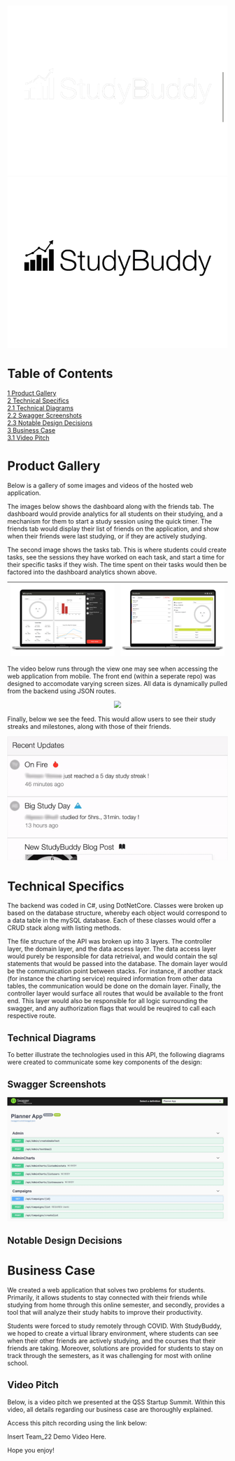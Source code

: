 ![White Text](Images/WhiteText.png#gh-dark-mode-only)
![Black Text](Images/BlackText.png#gh-light-mode-only)

# Table of Contents
[1 Product Gallery](#Product-Gallery)  
[2 Technical Specifics](#Technical-Specifics)  
[2.1 Technical Diagrams](#Technical-Diagrams)  
[2.2 Swagger Screenshots](#Swagger-Screenshots)  
[2.3 Notable Design Decisions](#Notable-Design-Decisions)  
[3 Business Case](#Business-Case)  
[3.1 Video Pitch](#Video-Pitch)  

# Product Gallery
Below is a gallery of some images and videos of the hosted web application.


The images below shows the dashboard along with the friends tab. The dashboard would provide analytics for all students on their studying, and a mechanism for them to start a study session using the quick timer. The friends tab would display their list of friends on the application, and show when their friends were last studying, or if they are actively studying.

The second image shows the tasks tab. This is where students could create tasks, see the sessions they have worked on each task, and start a time for their specific tasks if they wish. The time spent on their tasks would then be factored into the dashboard analytics shown above.

 ![dashboard](Images/laptopDashboard.png) | ![tasks](Images/laptop2.png)
 --- | ---


The video below runs through the view one may see when accessing the web application from mobile. The front end (within a seperate repo) was designed to accomodate varying screen sizes. All data is dynamically pulled from the backend using JSON routes.

<p align="center">
<img src="Images/Gif1LandingVideo.gif" width="300">
</p>

Finally, below we see the feed. This would allow users to see their study streaks and milestones, along with those of their friends. 

<p align="center">
<img src="Images/Feed.gif">
</p>


# Technical Specifics
The backend was coded in C#, using DotNetCore. Classes were broken up based on the database structure, whereby each object would correspond to a data table in the mySQL database. Each of these classes would offer a CRUD stack along with listing methods.

The file structure of the API was broken up into 3 layers. The controller layer, the domain layer, and the data access layer. The data access layer would purely be responsible for data retrieival, and would contain the sql statements that would be passed into the database. The domain layer would be the communication point between stacks. For instance, if another stack (for instance the charting service) required information from other data tables, the communication would be done on the domain layer. Finally, the controller layer would surface all routes that would be available to the front end. This layer would also be responsible for all logic surrounding the swagger, and any authorization flags that would be reuqired to call each respective route.

## Technical Diagrams
To better illustrate the technologies used in this API, the following diagrams were created to communicate some key components of the design:


## Swagger Screenshots
![swagger 1](Images/Swagger1.JPG)

## Notable Design Decisions

# Business Case
We created a web application that solves two problems for students. Primarily, it allows students to stay connected with their friends while studying from home through this online semester, and secondly, provides a tool that will analyze their study habits to improve their productivity.

Students were forced to study remotely through COVID. With StudyBuddy, we hoped to create a virtual library environment, where students can see when their other friends are actively studying, and the courses that their friends are taking. Moreover, solutions are provided for students to stay on track through the semesters, as it was challenging for most with online school.

## Video Pitch
Below, is a video pitch we presented at the QSS Startup Summit. Within this video, all details regarding our business case are thoroughly explained.

Access this pitch recording using the link below:

Insert Team_22 Demo Video Here.

Hope you enjoy!


